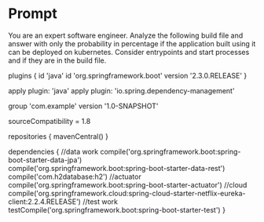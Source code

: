 # Prompt

You are an expert software engineer.  Analyze the following build file and answer with only the probability in percentage if the application built using it can be deployed on kubernetes.  Consider entrypoints and start processes and if they are in the build file.

plugins {
    id 'java'
    id 'org.springframework.boot' version '2.3.0.RELEASE'
}

apply plugin: 'java'
apply plugin: 'io.spring.dependency-management'

group 'com.example'
version '1.0-SNAPSHOT'

sourceCompatibility = 1.8

repositories {
    mavenCentral()
}

dependencies {
	//data work
    compile('org.springframework.boot:spring-boot-starter-data-jpa')    
    compile('org.springframework.boot:spring-boot-starter-data-rest')
    compile('com.h2database:h2')
    //actuator
    compile('org.springframework.boot:spring-boot-starter-actuator')
    //cloud
    compile('org.springframework.cloud:spring-cloud-starter-netflix-eureka-client:2.2.4.RELEASE')
    //test work 
    testCompile('org.springframework.boot:spring-boot-starter-test')
}

